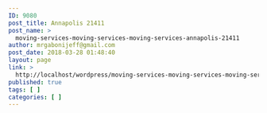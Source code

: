 ```yaml
---
ID: 9080
post_title: Annapolis 21411
post_name: >
  moving-services-moving-services-moving-services-annapolis-21411
author: mrgabonijeff@gmail.com
post_date: 2018-03-28 01:48:40
layout: page
link: >
  http://localhost/wordpress/moving-services-moving-services-moving-services-annapolis-21411/
published: true
tags: [ ]
categories: [ ]
---
```

